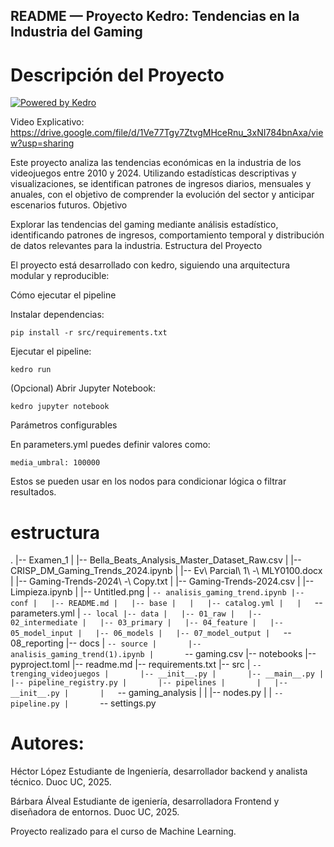 ## README — Proyecto Kedro: Tendencias en la Industria del Gaming
# Descripción del Proyecto

[![Powered by Kedro](https://img.shields.io/badge/powered_by-kedro-ffc900?logo=kedro)](https://kedro.org)

Video Explicativo:
https://drive.google.com/file/d/1Ve77Tgy7ZtvgMHceRnu_3xNI784bnAxa/view?usp=sharing

Este proyecto analiza las tendencias económicas en la industria de los videojuegos entre 2010 y 2024. Utilizando estadísticas descriptivas y visualizaciones, se identifican patrones de ingresos diarios, mensuales y anuales, con el objetivo de comprender la evolución del sector y anticipar escenarios futuros.
Objetivo

Explorar las tendencias del gaming mediante análisis estadístico, identificando patrones de ingresos, comportamiento temporal y distribución de datos relevantes para la industria.
Estructura del Proyecto

El proyecto está desarrollado con kedro, siguiendo una arquitectura modular y reproducible:

Cómo ejecutar el pipeline

Instalar dependencias:

    pip install -r src/requirements.txt

Ejecutar el pipeline:

    kedro run

(Opcional) Abrir Jupyter Notebook:

    kedro jupyter notebook

Parámetros configurables

En parameters.yml puedes definir valores como:

    media_umbral: 100000

Estos se pueden usar en los nodos para condicionar lógica o filtrar resultados.

# estructura

.
|-- Examen_1
|   |-- Bella_Beats_Analysis_Master_Dataset_Raw.csv
|   |-- CRISP_DM_Gaming_Trends_2024.ipynb
|   |-- Ev\ Parcial\ 1\ -\ MLY0100.docx
|   |-- Gaming-Trends-2024\ -\ Copy.txt
|   |-- Gaming-Trends-2024.csv
|   |-- Limpieza.ipynb
|   |-- Untitled.png
|   `-- analisis_gaming_trend.ipynb
|-- conf
|   |-- README.md
|   |-- base
|   |   |-- catalog.yml
|   |   `-- parameters.yml
|   `-- local
|-- data
|   |-- 01_raw
|   |-- 02_intermediate
|   |-- 03_primary
|   |-- 04_feature
|   |-- 05_model_input
|   |-- 06_models
|   |-- 07_model_output
|   `-- 08_reporting
|-- docs
|   `-- source
|       |-- analisis_gaming_trend(1).ipynb
|       `-- gaming.csv
|-- notebooks
|-- pyproject.toml
|-- readme.md
|-- requirements.txt
|-- src
|   `-- trenging_videojuegos
|       |-- __init__.py
|       |-- __main__.py
|       |-- pipeline_registry.py
|       |-- pipelines
|       |   |-- __init__.py
|       |   `-- gaming_analysis
|       |       |-- nodes.py
|       |       `-- pipeline.py
|       `-- settings.py

# Autores:

Héctor López
Estudiante de Ingeniería, desarrollador backend y analista técnico.
Duoc UC, 2025.

Bárbara Álveal
Estudiante de igeniería, desarrolladora Frontend y diseñadora de entornos.
Duoc UC, 2025.


Proyecto realizado para el curso de Machine Learning.
